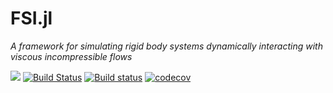 # FSI.jl

_A framework for simulating rigid body systems dynamically interacting with viscous incompressible flows_


[![](https://img.shields.io/badge/docs-latest-blue.svg)](https://ruizhi92.github.io/FSI.jl/latest)
[![Build Status](https://travis-ci.org/ruizhi92/FSI.jl.png?branch=master)](https://travis-ci.org/ruizhi92/FSI.jl)
[![Build status](https://ci.appveyor.com/api/projects/status/o7du221qb5fqa5s1/branch/master?svg=true)](https://ci.appveyor.com/project/ruizhi92/fsi-jl/branch/master)
[![codecov](https://codecov.io/gh/ruizhi92/FSI.jl/branch/master/graph/badge.svg)](https://codecov.io/gh/ruizhi92/FSI.jl)
